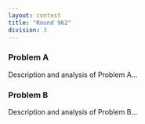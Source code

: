 ```yaml
---
layout: contest
title: "Round 962"
division: 3
---
```


### Problem A

Description and analysis of Problem A...

### Problem B

Description and analysis of Problem B...

<!-- Add more problems as needed -->
